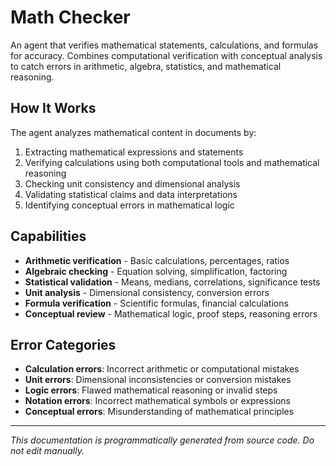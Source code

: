 # Math Checker

An agent that verifies mathematical statements, calculations, and formulas for accuracy. Combines computational verification with conceptual analysis to catch errors in arithmetic, algebra, statistics, and mathematical reasoning.

## How It Works

The agent analyzes mathematical content in documents by:
1. Extracting mathematical expressions and statements
2. Verifying calculations using both computational tools and mathematical reasoning
3. Checking unit consistency and dimensional analysis
4. Validating statistical claims and data interpretations
5. Identifying conceptual errors in mathematical logic

## Capabilities

- **Arithmetic verification** - Basic calculations, percentages, ratios
- **Algebraic checking** - Equation solving, simplification, factoring
- **Statistical validation** - Means, medians, correlations, significance tests
- **Unit analysis** - Dimensional consistency, conversion errors
- **Formula verification** - Scientific formulas, financial calculations
- **Conceptual review** - Mathematical logic, proof steps, reasoning errors

## Error Categories

- **Calculation errors**: Incorrect arithmetic or computational mistakes
- **Unit errors**: Dimensional inconsistencies or conversion mistakes
- **Logic errors**: Flawed mathematical reasoning or invalid steps
- **Notation errors**: Incorrect mathematical symbols or expressions
- **Conceptual errors**: Misunderstanding of mathematical principles

---
*This documentation is programmatically generated from source code. Do not edit manually.*
